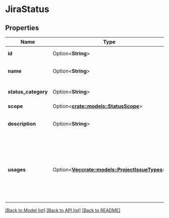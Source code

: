# JiraStatus

## Properties

Name | Type | Description | Notes
------------ | ------------- | ------------- | -------------
**id** | Option<**String**> | The ID of the status. | [optional]
**name** | Option<**String**> | The name of the status. | [optional]
**status_category** | Option<**String**> | The category of the status. | [optional]
**scope** | Option<[**crate::models::StatusScope**](StatusScope.md)> |  | [optional]
**description** | Option<**String**> | The description of the status. | [optional]
**usages** | Option<[**Vec<crate::models::ProjectIssueTypes>**](ProjectIssueTypes.md)> | Projects and issue types where the status is used. Only available if the `usages` expand is requested. | [optional]

[[Back to Model list]](../README.md#documentation-for-models) [[Back to API list]](../README.md#documentation-for-api-endpoints) [[Back to README]](../README.md)


